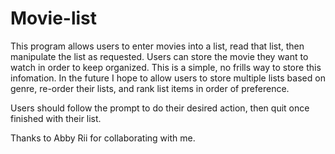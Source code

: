 # Movie-list

This program allows users to enter movies into a list, read that list, then manipulate the list as requested. Users can store the movie they want to watch in order to keep organized. This is a simple, no frills way to store this infomation. In the future I hope to allow users to store multiple lists based on genre, re-order their lists, and rank list items in order of preference.

Users should follow the prompt to do their desired action, then quit once finished with their list.

Thanks to Abby Rii for collaborating with me.
